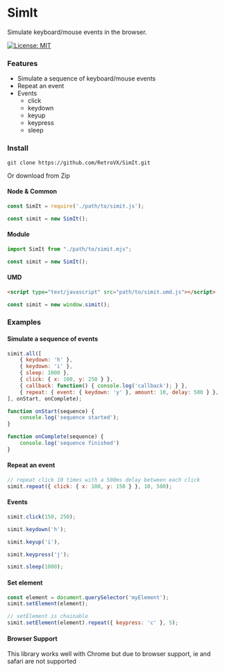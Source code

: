 # SimIt

Simulate keyboard/mouse events in the browser.

[![License: MIT](https://img.shields.io/badge/License-MIT-green.svg)](https://opensource.org/licenses/MIT)

### Features

* Simulate a sequence of keyboard/mouse events
* Repeat an event
* Events
    * click
    * keydown
    * keyup
    * keypress
    * sleep


### Install

```
git clone https://github.com/RetroVX/SimIt.git
```
Or download from Zip

#### Node & Common
```javascript
const SimIt = require('./path/to/simit.js');

const simit = new SimIt();
```

#### Module
```javascript
import SimIt from "./path/to/simit.mjs";

const simit = new SimIt();
```

#### UMD
```html
<script type="text/javascript" src="path/to/simit.umd.js"></script>
```
```javascript
const simit = new window.simit();
```

### Examples

#### Simulate a sequence of events
```javascript
simit.all([
    { keydown: 'h' },
    { keydown: 'i' },
    { sleep: 1000 },
    { click: { x: 100, y: 250 } },
    { callback: function() { console.log('callback'); } },
    { repeat: { event: { keydown: 'y' }, amount: 10, delay: 500 } },
], onStart, onComplete);

function onStart(sequence) {
    console.log('sequence started');
}

function onComplete(sequence) {
    console.log('sequence finished')
}
```

#### Repeat an event
```javascript
// repeat click 10 times with a 500ms delay between each click
simit.repeat({ click: { x: 100, y: 150 } }, 10, 500);
```

#### Events
```javascript
simit.click(150, 250);

simit.keydown('h');

simit.keyup('i'),

simit.keypress('j');

simit.sleep(1000);
```

#### Set element
```javascript
const element = document.querySelector('myElement');
simit.setElement(element);

// setElement is chainable
simit.setElement(element).repeat({ keypress: 'c' }, 5);
```

#### Browser Support
This library works well with Chrome but due to browser support, ie and safari are not supported